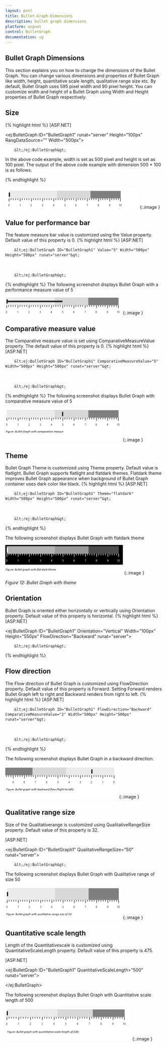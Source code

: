 ```yaml
---
layout: post
title: Bullet-Graph-Dimensions
description: bullet graph dimensions
platform: aspnet
control: BulletGraph	
documentation: ug
---
```


## Bullet Graph Dimensions

This section explains you on how to change the dimensions of the Bullet Graph. You can change various dimensions and properties of Bullet Graph like width, height, quantitative scale length, qualitative range size etc. By default, Bullet Graph uses 595 pixel width and 90 pixel height. You can customize width and height of a Bullet Graph using Width and Height properties of Bullet Graph respectively.

## Size
{% highlight html %}
[ASP.NET]

&lt;ej:BulletGraph ID="BulletGraph1" runat="server" Height="100px" RangDataSource="" Width="500px"&gt;



        &lt;/ej:BulletGraph&gt;



In the above code example, width is set as 500 pixel and height is set as 100 pixel. The output of the above code example with dimension 500 * 100 is as follows.

{% endhighlight  %}

![](Bullet-Graph-Dimensions_images/Bullet-Graph-Dimensions_img1.png) 
{:.image }


## Value for performance bar

The feature measure bar value is customized using the Value property. Default value of this property is 0. 
{% highlight html %}
[ASP.NET]

        &lt;ej:BulletGraph ID="BulletGraph1" Value="5" Width="500px" Height="500px" runat="server"&gt;



        &lt;/ej:BulletGraph&gt;


{% endhighlight %}
The following screenshot displays Bullet Graph with a performance measure value of 5

![](Bullet-Graph-Dimensions_images/Bullet-Graph-Dimensions_img2.png)
{:.image }


## Comparative measure value

The Comparative measure value is set using ComparativeMeasureValue property. The default value of this property is 0. 
{% highlight html %}
[ASP.NET]



        &lt;ej:BulletGraph ID="BulletGraph1" ComparativeMeasureValue="5" Width="500px" Height="500px" runat="server"&gt;



        &lt;/ej:BulletGraph&gt;


{% endhighlight  %}
The following screenshot displays Bullet Graph with comparative measure value of 5



![](Bullet-Graph-Dimensions_images/Bullet-Graph-Dimensions_img3.png) 
{:.image }




## Theme

Bullet Graph Theme is customized using Theme property. Default value is flatlight. Bullet Graph supports flatlight and flatdark themes. Flatdark theme improves Bullet Graph appearance when background of Bullet Graph container uses dark color like black. 
{% highlight html %}
[ASP.NET]

        &lt;ej:BulletGraph ID="BulletGraph1" Theme="flatdark" Width="500px" Height="500px" runat="server"&gt;



        &lt;/ej:BulletGraph&gt;

{% endhighlight %}

The following screenshot displays Bullet Graph with flatdark theme



![](Bullet-Graph-Dimensions_images/Bullet-Graph-Dimensions_img4.png) 
{:.image }

_Figure 12: Bullet Graph with theme_

## Orientation

Bullet Graph is oriented either horizontally or vertically using Orientation property. Default value of this property is horizontal. 
{% highlight html %}
[ASP.NET]



&lt;ej:BulletGraph ID="BulletGraph1" Orientation="Vertical" Width="100px" Height="550px" FlowDirection="Backward" runat="server"&gt;



        &lt;/ej:BulletGraph&gt;

{% endhighlight  %}

## Flow direction

The Flow direction of Bullet Graph is customized using FlowDirection property. Default value of this property is Forward. Setting Forward renders Bullet Graph left to right and Backward renders from right to left.
{% highlight html %}
[ASP.NET]



        &lt;ej:BulletGraph ID="BulletGraph1" FlowDirection="Backward" ComparativeMeasureValue="2" Width="500px" Height="500px" runat="server"&gt;



        &lt;/ej:BulletGraph&gt;

{% endhighlight %}

The following screenshot displays Bullet Graph in a backward direction.

![](Bullet-Graph-Dimensions_images/Bullet-Graph-Dimensions_img5.png) 
{:.image }


## Qualitative range size

Size of the Qualitativerange is customized using QualitativeRangeSize property. Default value of this property is 32. 

[ASP.NET]



&lt;ej:BulletGraph ID="BulletGraph1" QualitativeRangeSize="50" runat="server"&gt;



        &lt;/ej:BulletGraph&gt;



The following screenshot displays Bullet Graph with Qualitative range of size 50

![](Bullet-Graph-Dimensions_images/Bullet-Graph-Dimensions_img6.png)
{:.image }


## Quantitative scale length

Length of the Quantitativescale is customized using QuantitativeScaleLength property. Default value of this property is 475. 

[ASP.NET]



&lt;ej:BulletGraph ID="BulletGraph1" QuantitativeScaleLength="500" runat="server"&gt;



&lt;/ej:BulletGraph&gt;



The following screenshot displays Bullet Graph with Quantitative scale length of 500

![](Bullet-Graph-Dimensions_images/Bullet-Graph-Dimensions_img7.png)
{:.image }


